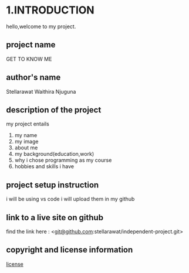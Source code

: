 # 1.INTRODUCTION 
hello,welcome to my project. 

## project name
GET TO KNOW ME

## author's name
Stellarawat Waithira Njuguna 
## description of the project 
my project entails 
<html>
<body>
  <ol>
    <li>my name</li>
    <li>my image</li>
    <li>about me</li>
    <li>my background(education,work)</li>
    <li>why i chose programming as my course</li>
    <li>hobbies and skills i have </li>
</ol>
</body>
</html>

## project setup instruction
i will be using vs code
i will upload them in my github

## link to a live site on github
find the link here :
<git@github.com:stellarawat/independent-project.git>
 
## copyright and license information 
[license](https://github.com/stellarawat/independent-project/master/license.md)
